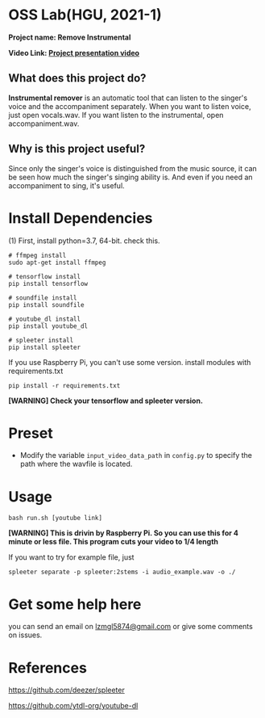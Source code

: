 # OSS Lab(HGU, 2021-1)
**Project name: Remove Instrumental**


**Video Link: [Project presentation video]()**


## What does this project do?

**Instrumental remover** is an automatic tool that can listen to the singer's voice and the accompaniment separately.
When you want to listen voice, just open vocals.wav. If you want listen to the instrumental, open accompaniment.wav.


## Why is this project useful?
Since only the singer's voice is distinguished from the music source, it can be seen how much the singer's singing ability is.
And even if you need an accompaniment to sing, it's useful.


# Install Dependencies

(1) First, install python=3.7, 64-bit. check this.
```
# ffmpeg install
sudo apt-get install ffmpeg
```
```
# tensorflow install
pip install tensorflow
```
```
# soundfile install
pip install soundfile
```
```
# youtube_dl install
pip install youtube_dl
```
```
# spleeter install
pip install spleeter
```
If you use Raspberry Pi, you can't use some version. install modules with requirements.txt
```
pip install -r requirements.txt
```
**[WARNING] Check your tensorflow and spleeter version.**


# Preset

* Modify the variable ``input_video_data_path`` in ``config.py`` to specify the path where the wavfile is located.

# Usage
```
bash run.sh [youtube link]
```
**[WARNING] This is drivin by Raspberry Pi. So you can use this for 4 minute or less file. This program cuts your video to 1/4 length**

If you want to try for example file, just
```
spleeter separate -p spleeter:2stems -i audio_example.wav -o ./
```

# Get some help here

you can send an email on lzmgl5874@gmail.com or give some comments on issues.


# References

https://github.com/deezer/spleeter

https://github.com/ytdl-org/youtube-dl